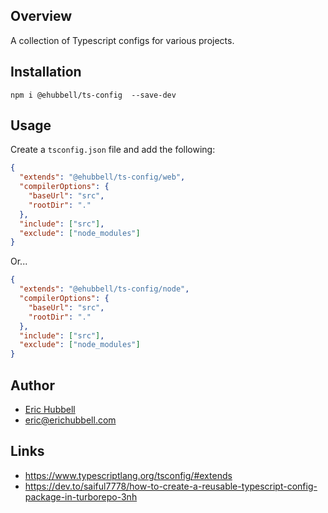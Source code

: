 ## Overview
A collection of Typescript configs for various projects.

## Installation
```
npm i @ehubbell/ts-config  --save-dev
```

## Usage
Create a `tsconfig.json` file and add the following:

```json
{
  "extends": "@ehubbell/ts-config/web",
  "compilerOptions": {
    "baseUrl": "src",
    "rootDir": "."
  },
  "include": ["src"],
  "exclude": ["node_modules"]
}

```

Or...

```json
{
  "extends": "@ehubbell/ts-config/node",
  "compilerOptions": {
    "baseUrl": "src",
    "rootDir": "."
  },
  "include": ["src"],
  "exclude": ["node_modules"]
}

```

## Author
- [Eric Hubbell](http://www.erichubbell.com)
- eric@erichubbell.com

## Links
- https://www.typescriptlang.org/tsconfig/#extends
- https://dev.to/saiful7778/how-to-create-a-reusable-typescript-config-package-in-turborepo-3nh
